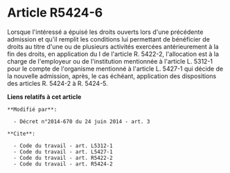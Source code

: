 # Article R5424-6

Lorsque l'intéressé a épuisé les droits ouverts lors d'une précédente admission et qu'il remplit les conditions lui
permettant de bénéficier de droits au titre d'une ou de plusieurs activités exercées antérieurement à la fin des droits, en
application du I de l'article R. 5422-2, l'allocation est à la charge de l'employeur ou de l'institution mentionnée à
l'article L. 5312-1 pour le compte de l'organisme mentionné à l'article L. 5427-1 qui décide de la nouvelle admission, après,
le cas échéant, application des dispositions des articles R. 5424-2 à R. 5424-5.

**Liens relatifs à cet article**

	**Modifié par**:

	  - Décret n°2014-670 du 24 juin 2014 - art. 3

	**Cite**:

	  - Code du travail - art. L5312-1
	  - Code du travail - art. L5427-1
	  - Code du travail - art. R5422-2
	  - Code du travail - art. R5424-2

